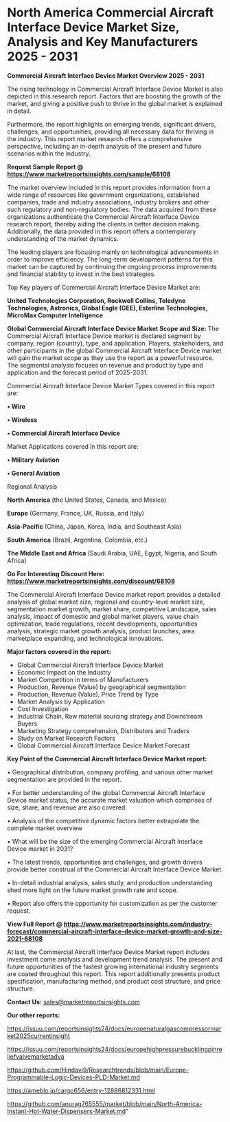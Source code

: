 # North America Commercial Aircraft Interface Device Market Size, Analysis and Key Manufacturers 2025 - 2031

<Strong> Commercial Aircraft Interface Device Market Overview 2025 - 2031</strong>

The rising technology in Commercial Aircraft Interface Device Market is also depicted in this research report. Factors that are boosting the growth of the market, and giving a positive push to thrive in the global market is explained in detail.

Furthermore, the report highlights on emerging trends, significant drivers, challenges, and opportunities, providing all necessary data for thriving in the industry. This report market research offers a comprehensive perspective, including an in-depth analysis of the present and future scenarios within the industry.

<strong>Request Sample Report @ <a href=https://www.marketreportsinsights.com/sample/68108>https://www.marketreportsinsights.com/sample/68108</a></strong>

The market overview included in this report provides information from a wide range of resources like government organizations, established companies, trade and industry associations, industry brokers and other such regulatory and non-regulatory bodies. The data acquired from these organizations authenticate the Commercial Aircraft Interface Device research report, thereby aiding the clients in better decision making. Additionally, the data provided in this report offers a contemporary understanding of the market dynamics.

The leading players are focusing mainly on technological advancements in order to improve efficiency. The long-term development patterns for this market can be captured by continuing the ongoing process improvements and financial stability to invest in the best strategies.

Top Key players of Commercial Aircraft Interface Device Market are:

<strong>United Technologies Corporation, Rockwell Collins, Teledyne Technologies, Astronics, Global Eagle (GEE), Esterline Technologies, MicroMax Computer Intelligence</strong>

<strong><b>Global Commercial Aircraft Interface Device Market Scope and Size:</b></strong>
The Commercial Aircraft Interface Device market is declared segment by company, region (country), type, and application. Players, stakeholders, and other participants in the global Commercial Aircraft Interface Device market will gain the market scope as they use the report as a powerful resource. The segmental analysis focuses on revenue and product by type and application and the forecast period of 2025-2031.

Commercial Aircraft Interface Device Market Types covered in this report are:

<strong>• Wire

• Wireless

• Commercial Aircraft Interface Device</strong>

Market Applications covered in this report are:

<strong>• Military Aviation

• General Aviation</strong> 

Regional Analysis

<strong>North America</strong> (the United States, Canada, and Mexico)

<strong>Europe</strong> (Germany, France, UK, Russia, and Italy)

<strong>Asia-Pacific</strong> (China, Japan, Korea, India, and Southeast Asia)

<strong>South America</strong> (Brazil, Argentina, Colombia, etc.)

<strong>The Middle East and Africa</strong> (Saudi Arabia, UAE, Egypt, Nigeria, and South Africa)

<strong>Go For Interesting Discount Here: <a href=https://www.marketreportsinsights.com/discount/68108>https://www.marketreportsinsights.com/discount/68108</a></strong>

The Commercial Aircraft Interface Device market report provides a detailed analysis of global market size, regional and country-level market size, segmentation market growth, market share, competitive Landscape, sales analysis, impact of domestic and global market players, value chain optimization, trade regulations, recent developments, opportunities analysis, strategic market growth analysis, product launches, area marketplace expanding, and technological innovations.

<strong><b>Major factors covered in the report:</b></strong>
<ul>
  <li>Global Commercial Aircraft Interface Device Market </li>
  <li>Economic Impact on the Industry</li>
  <li>Market Competition in terms of Manufacturers</li>
  <li>Production, Revenue (Value) by geographical segmentation</li>
  <li>Production, Revenue (Value), Price Trend by Type</li>
  <li>Market Analysis by Application</li>
  <li>Cost Investigation</li>
  <li>Industrial Chain, Raw material sourcing strategy and Downstream Buyers</li>
  <li>Marketing Strategy comprehension, Distributors and Traders</li>
  <li>Study on Market Research Factors</li>
  <li>Global Commercial Aircraft Interface Device Market Forecast</li>
</ul>

<strong><b>Key Point of the Commercial Aircraft Interface Device Market report:</b></strong>

• Geographical distribution, company profiling, and various other market segmentation are provided in the report.

• For better understanding of the global Commercial Aircraft Interface Device market status, the accurate market valuation which comprises of size, share, and revenue are also covered.

• Analysis of the competitive dynamic factors better extrapolate the complete market overview

• What will be the size of the emerging Commercial Aircraft Interface Device market in 2031?

• The latest trends, opportunities and challenges, and growth drivers provide better construal of the Commercial Aircraft Interface Device Market.

• In-detail industrial analysis, sales study, and production understanding shed more light on the future market growth rate and scope.

• Report also offers the opportunity for customization as per the customer request.

<strong><b>View Full Report @ <a href=https://www.marketreportsinsights.com/industry-forecast/commercial-aircraft-interface-device-market-growth-and-size-2021-68108>https://www.marketreportsinsights.com/industry-forecast/commercial-aircraft-interface-device-market-growth-and-size-2021-68108</a></b></strong>


At last, the Commercial Aircraft Interface Device Market report includes investment come analysis and development trend analysis. The present and future opportunities of the fastest growing international industry segments are coated throughout this report. This report additionally presents product specification, manufacturing method, and product cost structure, and price structure.

<strong>Contact Us:</strong>
sales@marketreportsinsights.com

<strong>Our other reports:</strong>

<a href=https://issuu.com/reportsinsights24/docs/europenaturalgascompressormarket2025currentinsight>https://issuu.com/reportsinsights24/docs/europenaturalgascompressormarket2025currentinsight</a>

<a href=https://issuu.com/reportsinsights24/docs/europehighpressurebucklingpinreliefvalvemarketadva>https://issuu.com/reportsinsights24/docs/europehighpressurebucklingpinreliefvalvemarketadva</a>

<a href=https://github.com/Hindavi9/Researchtrends/blob/main/Europe-Programmable-Logic-Devices-PLD-Market.md>https://github.com/Hindavi9/Researchtrends/blob/main/Europe-Programmable-Logic-Devices-PLD-Market.md</a>

<a href=https://ameblo.jp/cargo656/entry-12886812331.html>https://ameblo.jp/cargo656/entry-12886812331.html</a>

<a href=https://github.com/anurag765555/market/blob/main/North-America-Instant-Hot-Water-Dispensers-Market.md>https://github.com/anurag765555/market/blob/main/North-America-Instant-Hot-Water-Dispensers-Market.md</a>"
